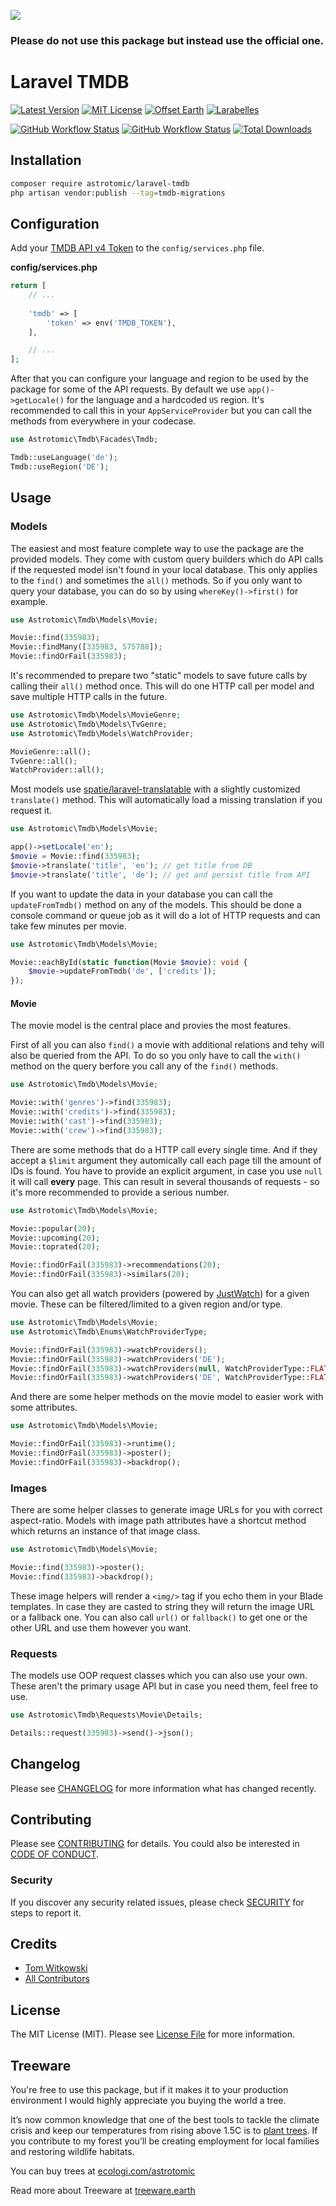 ![](.github/banner.png)

### Please do not use this package but instead use the official one.

# Laravel TMDB

[![Latest Version](http://img.shields.io/packagist/v/astrotomic/laravel-tmdb.svg?label=Release&style=for-the-badge)](https://packagist.org/packages/astrotomic/laravel-tmdb)
[![MIT License](https://img.shields.io/github/license/Astrotomic/laravel-tmdb.svg?label=License&color=blue&style=for-the-badge)](https://github.com/Astrotomic/laravel-tmdb/blob/master/LICENSE)
[![Offset Earth](https://img.shields.io/badge/Treeware-%F0%9F%8C%B3-green?style=for-the-badge)](https://forest.astrotomic.info)
[![Larabelles](https://img.shields.io/badge/Larabelles-%F0%9F%A6%84-lightpink?style=for-the-badge)](https://larabelles.com)

[![GitHub Workflow Status](https://img.shields.io/github/workflow/status/Astrotomic/laravel-tmdb/pest?style=flat-square&logoColor=white&logo=github&label=Tests)](https://github.com/Astrotomic/laravel-tmdb/actions?query=workflow%3Apest)
[![GitHub Workflow Status](https://img.shields.io/github/workflow/status/Astrotomic/laravel-tmdb/phpcs?style=flat-square&logoColor=white&logo=github&label=PHP+CS)](https://github.com/Astrotomic/laravel-tmdb/actions?query=workflow%3Aphpcs)
[![Total Downloads](https://img.shields.io/packagist/dt/astrotomic/laravel-tmdb.svg?label=Downloads&style=flat-square)](https://packagist.org/packages/astrotomic/laravel-tmdb)

## Installation

```bash
composer require astrotomic/laravel-tmdb
php artisan vendor:publish --tag=tmdb-migrations
```

## Configuration

Add your [TMDB API v4 Token](https://www.themoviedb.org/settings/api) to the `config/services.php` file.

**config/services.php**
```php
return [
    // ...
    
    'tmdb' => [
        'token' => env('TMDB_TOKEN'),
    ],

    // ...
];
```

After that you can configure your language and region to be used by the package for some of the API requests.
By default we use `app()->getLocale()` for the language and a hardcoded `US` region.
It's recommended to call this in your `AppServiceProvider` but you can call the methods from everywhere in your codecase.

```php
use Astrotomic\Tmdb\Facades\Tmdb;

Tmdb::useLanguage('de');
Tmdb::useRegion('DE');
```

## Usage

### Models

The easiest and most feature complete way to use the package are the provided models.
They come with custom query builders which do API calls if the requested model isn't found in your local database.
This only applies to the `find()` and sometimes the `all()` methods.
So if you only want to query your database, you can do so by using `whereKey()->first()` for example.

```php
use Astrotomic\Tmdb\Models\Movie;

Movie::find(335983);
Movie::findMany([335983, 575788]);
Movie::findOrFail(335983);
```

It's recommended to prepare two "static" models to save future calls by calling their `all()` method once.
This will do one HTTP call per model and save multiple HTTP calls in the future.

```php
use Astrotomic\Tmdb\Models\MovieGenre;
use Astrotomic\Tmdb\Models\TvGenre;
use Astrotomic\Tmdb\Models\WatchProvider;

MovieGenre::all();
TvGenre::all();
WatchProvider::all();
```

Most models use [spatie/laravel-translatable](https://github.com/spatie/laravel-translatable) with a slightly customized `translate()` method.
This will automatically load a missing translation if you request it.

```php
use Astrotomic\Tmdb\Models\Movie;

app()->setLocale('en');
$movie = Movie::find(335983);
$movie->translate('title', 'en'); // get title from DB
$movie->translate('title', 'de'); // get and persist title from API
```

If you want to update the data in your database you can call the `updateFromTmdb()` method on any of the models.
This should be done a console command or queue job as it will do a lot of HTTP requests and can take few minutes per movie.

```php
use Astrotomic\Tmdb\Models\Movie;

Movie::eachById(static function(Movie $movie): void {
    $movie->updateFromTmdb('de', ['credits']);
});
```

#### Movie

The movie model is the central place and provies the most features.

First of all you can also `find()` a movie with additional relations and tehy will also be queried from the API.
To do so you only have to call the `with()` method on the query berfore you call any of the `find()` methods.

```php
use Astrotomic\Tmdb\Models\Movie;

Movie::with('genres')->find(335983);
Movie::with('credits')->find(335983);
Movie::with('cast')->find(335983);
Movie::with('crew')->find(335983);
```

There are some methods that do a HTTP call every single time.
And if they accept a `$limit` argument they automically call each page till the amount of IDs is found.
You have to provide an explicit argument, in case you use `null` it will call **every** page.
This can result in several thousands of requests - so it's more recommended to provide a serious number.

```php
use Astrotomic\Tmdb\Models\Movie;

Movie::popular(20);
Movie::upcoming(20);
Movie::toprated(20);

Movie::findOrFail(335983)->recommendations(20);
Movie::findOrFail(335983)->similars(20);
```

You can also get all watch providers (powered by [JustWatch](https://justwatch.com)) for a given movie.
These can be filtered/limited to a given region and/or type.

```php
use Astrotomic\Tmdb\Models\Movie;
use Astrotomic\Tmdb\Enums\WatchProviderType;

Movie::findOrFail(335983)->watchProviders();
Movie::findOrFail(335983)->watchProviders('DE');
Movie::findOrFail(335983)->watchProviders(null, WatchProviderType::FLATRATE());
Movie::findOrFail(335983)->watchProviders('DE', WatchProviderType::FLATRATE());
```

And there are some helper methods on the movie model to easier work with some attributes.

```php
use Astrotomic\Tmdb\Models\Movie;

Movie::findOrFail(335983)->runtime();
Movie::findOrFail(335983)->poster();
Movie::findOrFail(335983)->backdrop();
```

### Images

There are some helper classes to generate image URLs for you with correct aspect-ratio.
Models with image path attributes have a shortcut method which returns an instance of that image class.

```php
use Astrotomic\Tmdb\Models\Movie;

Movie::find(335983)->poster();
Movie::find(335983)->backdrop();
```

These image helpers will render a `<img/>` tag if you echo them in your Blade templates.
In case they are casted to string they will return the image URL or a fallback one.
You can also call `url()` or `fallback()` to get one or the other URL and use them however you want.

### Requests

The models use OOP request classes which you can also use your own.
These aren't the primary usage API but in case you need them, feel free to use.

```php
use Astrotomic\Tmdb\Requests\Movie\Details;

Details::request(335983)->send()->json();
```

## Changelog

Please see [CHANGELOG](CHANGELOG.md) for more information what has changed recently.

## Contributing

Please see [CONTRIBUTING](https://github.com/Astrotomic/.github/blob/master/CONTRIBUTING.md) for details. You could also be interested in [CODE OF CONDUCT](https://github.com/Astrotomic/.github/blob/master/CODE_OF_CONDUCT.md).

### Security

If you discover any security related issues, please check [SECURITY](https://github.com/Astrotomic/.github/blob/master/SECURITY.md) for steps to report it.

## Credits

- [Tom Witkowski](https://github.com/Gummibeer)
- [All Contributors](../../contributors)

## License

The MIT License (MIT). Please see [License File](LICENSE.md) for more information.

## Treeware

You're free to use this package, but if it makes it to your production environment I would highly appreciate you buying the world a tree.

It’s now common knowledge that one of the best tools to tackle the climate crisis and keep our temperatures from rising above 1.5C is to [plant trees](https://www.bbc.co.uk/news/science-environment-48870920). If you contribute to my forest you’ll be creating employment for local families and restoring wildlife habitats.

You can buy trees at [ecologi.com/astrotomic](https://forest.astrotomic.info)

Read more about Treeware at [treeware.earth](https://treeware.earth)
